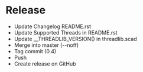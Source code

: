 # Release

* Update Changelog README.rst
* Update Supported Threads in README.rst
* Update __THREADLIB_VERSION() in threadlib.scad
* Merge into master (--noff)
* Tag commit (0.4)
* Push
* Create release on GitHub
